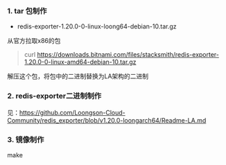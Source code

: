 ### 1. tar 包制作
* redis-exporter-1.20.0-0-linux-loong64-debian-10.tar.gz   

从官方拉取x86的包   
> curl https://downloads.bitnami.com/files/stacksmith/redis-exporter-1.20.0-0-linux-amd64-debian-10.tar.gz         

解压这个包，将包中的二进制替换为LA架构的二进制    

### 2. redis-exporter二进制制作   
见：https://github.com/Loongson-Cloud-Community/redis_exporter/blob/v1.20.0-loongarch64/Readme-LA.md   

### 3. 镜像制作
make
